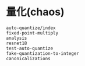 # 量化(chaos)

```{toctree}
auto-quantize/index
fixed-point-multiply
analysis
resnet18
test-auto-quantize
fake-quantization-to-integer
canonicalizations
```
